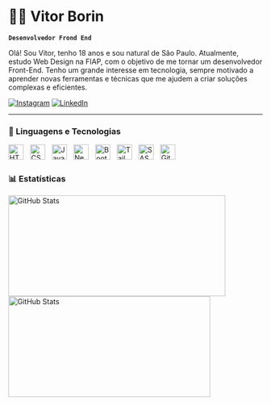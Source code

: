 # 👨‍💻 Vitor Borin

**`Desenvolvedor Frond End`**

Olá! Sou Vitor, tenho 18 anos e sou natural de São Paulo. Atualmente, estudo Web Design na FIAP, com o objetivo de me tornar um desenvolvedor Front-End. Tenho um grande interesse em tecnologia, sempre motivado a aprender novas ferramentas e técnicas que me ajudem a criar soluções complexas e eficientes.

<p align="left">
      <a href="https://www.instagram.com/vitor.gx_/">
         <img alt="Instagram" title="Me siga no Instagram" src="https://img.shields.io/badge/Instagram-E4405F?style=for-the-badge&logo=instagram&logoColor=white"/></a>
      <a href="https://www.linkedin.com/in/vitor-borin-a85603322/">
         <img alt="LinkedIn" title="Me siga no LinkedIn" src="https://img.shields.io/badge/LinkedIn-0077B5?style=for-the-badge&logo=linkedin&logoColor=white"/></a> 
</p>

---

### 🧰 Linguagens e Tecnologias
<img 
    align="left" 
    alt="HTML"
    title="HTML" 
    width="30px" 
    style="padding-right: 10px;" 
    src="https://cdn.jsdelivr.net/gh/devicons/devicon@latest/icons/html5/html5-original.svg" 
/>
<img 
    align="left" 
    alt="CSS" 
    title="CSS"
    width="30px" 
    style="padding-right: 10px;" 
    src="https://cdn.jsdelivr.net/gh/devicons/devicon@latest/icons/css3/css3-original.svg" 
/>
<img 
    align="left" 
    alt="JavaScript" 
    title="JavaScript"
    width="30px" 
    style="padding-right: 10px;" 
    src="https://cdn.jsdelivr.net/gh/devicons/devicon@latest/icons/javascript/javascript-original.svg" 
/>
<img 
    align="left" 
    alt="Next.js" 
    title="Next.js"
    width="30px" 
    style="padding-right: 10px;" 
    src="https://cdn.jsdelivr.net/gh/devicons/devicon@latest/icons/nextjs/nextjs-original.svg" 
/>
<img 
    align="left" 
    alt="Bootstrap"
    title="Bootstrap" 
    width="30px" 
    style="padding-right: 10px;" 
    src="https://cdn.jsdelivr.net/gh/devicons/devicon@latest/icons/bootstrap/bootstrap-original.svg" 
/>
<img 
    align="left" 
    alt="Tailwind" 
    title="Tailwind"
    width="30px" 
    style="padding-right: 10px;" 
    src="https://cdn.jsdelivr.net/gh/devicons/devicon@latest/icons/tailwindcss/tailwindcss-original.svg" 
/>
<img 
    align="left" 
    alt="SASS" 
    title="SASS"
    width="30px" 
    style="padding-right: 10px;" 
    src="https://cdn.jsdelivr.net/gh/devicons/devicon@latest/icons/sass/sass-original.svg" 
/>
<img 
    align="left" 
    alt="Git" 
    title="Git"
    width="30px" 
    style="padding-right: 10px;" 
    src="https://cdn.jsdelivr.net/gh/devicons/devicon@latest/icons/git/git-original.svg" 
/>

<br/>
<br/>

### 📊 Estatísticas

<p>
  <img
    align="left" 
    alt="GitHub Stats" 
    height="200"
    width="430px"    
    style="padding-right: 10px;" 
    src="https://github-readme-stats.vercel.app/api?username=Vitor-Borin&show_icons=true&theme=tokyonight&include_all_commits=true&locale=pt-br" 
  />
<img 
      align="left" 
      alt="GitHub Stats" 
      height="200"
      width="400px" 
      src="https://github-readme-stats.vercel.app/api/top-langs/?username=Vitor-Borin&theme=tokyonight&layout=compact&custom_title=Tecnologias&langs_count=9" 
  />
</p>
